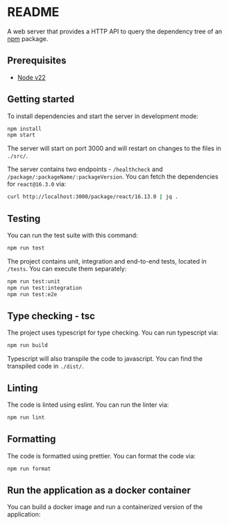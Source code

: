 # README

A web server that provides a HTTP API to query the dependency tree of an [npm](https://www.npmjs.com/) package.

## Prerequisites

- [Node v22](https://nodejs.org/en/download)

## Getting started

To install dependencies and start the server in development mode:

```bash
npm install
npm start
```

The server will start on port 3000 and will restart on changes to the files in `./src/`.

The server contains two endpoints - `/healthcheck` and `/package/:packageName/:packageVersion`.
You can fetch the dependencies for `react@16.3.0` via:

```bash
curl http://localhost:3000/package/react/16.13.0 | jq .
```

## Testing

You can run the test suite with this command:

```bash
npm run test
```

The project contains unit, integration and end-to-end tests, located in `/tests`. You can execute them separately:

```bash
npm run test:unit
npm run test:integration
npm run test:e2e
```

## Type checking - tsc

The project uses typescript for type checking. You can run typescript via:

```bash
npm run build
```

Typescript will also transpile the code to javascript. You can find the transpiled code in `./dist/`.

## Linting

The code is linted using eslint. You can run the linter via:

```bash
npm run lint
```

## Formatting

The code is formatted using prettier. You can format the code via:

```bash
npm run format
```

## Run the application as a docker container

You can build a docker image and run a containerized version of the application:

```bash

```
